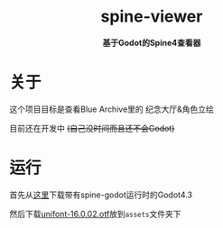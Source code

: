 <div align = "center" >
    <h1>spine-viewer</h1>

**基于Godot的Spine4查看器**

</div>

# 关于

这个项目目标是查看Blue Archive里的 纪念大厅&角色立绘

目前还在开发中 ~~(自己没时间而且还不会Godot)~~

# 运行

首先从[这里](https://zh.esotericsoftware.com/spine-godot#%E5%AE%89%E8%A3%85)下载带有spine-godot运行时的Godot4.3

然后下载[unifont-16.0.02.otf](https://www.unifoundry.com/pub/unifont/unifont-16.0.02/font-builds/unifont-16.0.02.otf)放到`assets`文件夹下
